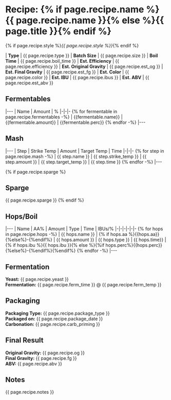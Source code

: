 # Recipe: {% if page.recipe.name %}{{ page.recipe.name }}{% else %}{{ page.title }}{% endif %}
{% if page.recipe.style %}_{{ page.recipe.style %}}_{% endif %}  

| **Type** | {{ page.recipe.type }} | **Batch Size** | {{ page.recipe.size }}
| **Boil Time** | {{ page.recipe.boil_time }} | **Est. Efficiency** | {{ page.recipe.efficiency }}
| **Est. Original Gravity** | {{ page.recipe.est_og }} | **Est. Final Gravity** | {{ page.recipe.est_fg }}
| **Est. Color** | {{ page.recipe.color }} | **Est. IBU** | {{ page.recipe.ibus }}
| **Est. ABV** | {{ page.recipe.est_abv }} 

## Fermentables

|---
| Name | Amount | %
|-|-|-
{% for fermentable in page.recipe.fermentables -%}
| {{fermentable.name}} | {{fermentable.amount}} | {{fermentable.perc}}
{% endfor -%}
|---

## Mash

|---
| Step | Strike Temp | Amount | Target Temp | Time
|-|-|-
{% for step in page.recipe.mash -%}
| {{ step.name }} | {{ step.strike_temp }} | {{ step.amount }} | {{ step.target_temp }} | {{ step.time }}
{% endfor -%}
|---

{% if page.recipe.sparge %}
## Sparge
{{ page.recipe.sparge }}
{% endif %}

## Hops/Boil

|---
| Name | AA% | Amount | Type | Time | IBUs/%
|-|-|-|-|-|-
{% for hops in page.recipe.hops -%}
| {{ hops.name }} | {% if hops.aa %}{{hops.aa}}{%else%}-{%endif%} | {{ hops.amount }} | {{ hops.type }} | {{ hops.time}} | {% if hops.ibu %}{{ hops.ibu }}{% else %}{%if hops.perc%}{{hops.perc}}{%else%}-{%endif%}{%endif%}
{% endfor -%}
|---

## Fermentation
**Yeast:** {{ page.recipe.yeast }}  
**Fermentation:** {{ page.recipe.ferm_time }} @ {{ page.recipe.ferm_temp }}

## Packaging
**Packaging Type:** {{ page.recipe.package_type }}  
**Packaged on:** {{ page.recipe.package_date }}  
**Carbonation:** {{ page.recipe.carb_priming }}

## Final Result
**Original Gravity:** {{ page.recipe.og }}  
**Final Gravity:** {{ page.recipe.fg }}  
**ABV:** {{ page.recipe.abv }}


## Notes
{{ page.recipe.notes }}
